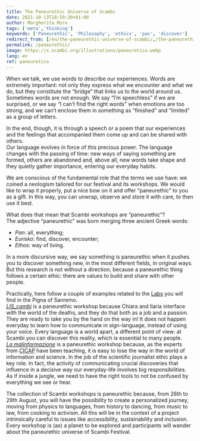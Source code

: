 ```yaml
---
title: The Paneurethic Universe of Scambi
date: 2021-10-13T18:59:30+01:00
author: Margherita Moro
tags: ['meta','thinking']
keywords: ['Paneurethic', 'Philosophy', 'ethics', 'pan', 'discover']
redirect_from: [/en/the-paneurethic-universe-of-scambi/,/the-paneurethic-universe-of-scambi/]
permalink: /paneurethic/
image: https://x.scambi.org/illustrations/paneuretico.webp
lang: en
ref: paneuretico
---
```

When we talk, we use words to describe our experiences. Words are extremely important: not only they express what we encounter and what we do, but they constitute the “bridge” that links us to the world around us.   
Sometimes words are not enough. We say <q>I’m speechless</q> if we are surprised, or we say <q>I can’t find the right words</q> when emotions are too strong, and we can’t enclose them in something as “finished” and <q>limited</q> as a group of letters.

In the end, though, it is through a speech or a poem that our experiences and the feelings that accompanied them come up and can be shared with others.  
Our language evolves in force of this precious power. The language changes with the passing of time: new ways of saying something are formed, others are abandoned and, above all, new words take shape and they quietly gather importance, entering our everyday habits.

We are conscious of the fundamental role that the terms we use have: we coined a neologism tailored for our festival and its workshops. We would like to wrap it properly, put a nice bow on it and offer <q>paneurethic</q> to you as a gift. In this way, you can unwrap, observe and store it with care, to then use it best.

What does that mean that Scambi workshops are “paneurethic”?  
The adjective “paneurethic” was born merging three ancient Greek words:

- *Pan*: all, everything;
- *Eurisko*: find, discover, encounter;
- *Ethos*: way of living.

In a more discursive way, we say something is paneurethic when it pushes you to discover something new, in the most different fields, in original ways. But this research is not without a direction, because a paneurethic thing follows a certain ethic: there are values to build and share with other people.

Practically, here follow a couple of examples related to the [Labs](/labs) you will find in the Pigna of Sanremo.  
[<cite lang='it'>LIS_cambi</cite>](/lis-cambi) is a paneurethic workshop because Chiara and Ilaria interface with the world of the deaths, and they do that both as a job and a passion. They are ready to take you by the hand on the way in! It does not happen everyday to learn how to communicate in sign-language, instead of using your voice. Every language is a world apart, a different point of view: at Scambi you can discover this reality, which is essential to many people.  
[<cite lang='it'>La malinformazione</cite>](/la-malinformazione) is a paneurethic workshop because, as the experts from [CICAP](https://www.cicap.org) have been teaching, it is easy to lose the way in the world of information and science. In the job of the scientific journalist ethic plays a key role. In fact, the activity of communicating crucial discoveries that influence in a decisive way our everyday-life involves big responsibilities. As if inside a jungle, we need to have the right tools to not be confused by everything we see or hear.

The collection of Scambi workshops is paneurethic because, from 26th to 29th August, you will have the possibility to create a personalized journey, moving from physics to languages, from history to dancing, from music to law, from cooking to activism. All this will be in the context of a project intrinsically careful to issues like accessibility, sustainability and inclusion. Every workshop is (as) a planet to be explored and participants will wander about the paneurethic universe of Scambi Festival.
